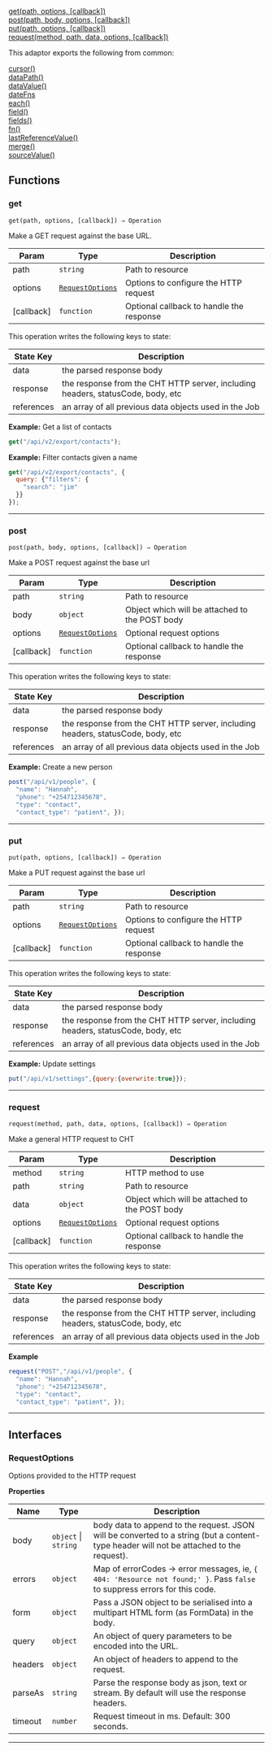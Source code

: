 <dl>
<dt>
    <a href="#get">get(path, options, [callback])</a></dt>
<dt>
    <a href="#post">post(path, body, options, [callback])</a></dt>
<dt>
    <a href="#put">put(path, options, [callback])</a></dt>
<dt>
    <a href="#request">request(method, path, data, options, [callback])</a></dt>
</dl>


This adaptor exports the following from common:
<dl>
<dt>
    <a href="/adaptors/packages/common-docs#cursor">cursor()</a>
</dt>
<dt>
    <a href="/adaptors/packages/common-docs#datapath">dataPath()</a>
</dt>
<dt>
    <a href="/adaptors/packages/common-docs#datavalue">dataValue()</a>
</dt>
<dt>
    <a href="/adaptors/packages/common-docs#datefns">dateFns</a>
</dt>
<dt>
    <a href="/adaptors/packages/common-docs#each">each()</a>
</dt>
<dt>
    <a href="/adaptors/packages/common-docs#field">field()</a>
</dt>
<dt>
    <a href="/adaptors/packages/common-docs#fields">fields()</a>
</dt>
<dt>
    <a href="/adaptors/packages/common-docs#fn">fn()</a>
</dt>
<dt>
    <a href="/adaptors/packages/common-docs#lastreferencevalue">lastReferenceValue()</a>
</dt>
<dt>
    <a href="/adaptors/packages/common-docs#merge">merge()</a>
</dt>
<dt>
    <a href="/adaptors/packages/common-docs#sourcevalue">sourceValue()</a>
</dt></dl>

## Functions
### get

<p><code>get(path, options, [callback]) ⇒ Operation</code></p>

Make a GET request against the base URL.


| Param | Type | Description |
| --- | --- | --- |
| path | <code>string</code> | Path to resource |
| options | [<code>RequestOptions</code>](#requestoptions) | Options to configure the HTTP request |
| [callback] | <code>function</code> | Optional callback to handle the response |

This operation writes the following keys to state:

| State Key | Description |
| --- | --- |
| data | the parsed response body |
| response | the response from the CHT HTTP server, including headers, statusCode, body, etc |
| references | an array of all previous data objects used in the Job |
**Example:** Get a list of contacts
```js
get("/api/v2/export/contacts");
```
**Example:** Filter contacts given a name
```js
get("/api/v2/export/contacts", {
  query: {"filters": {
    "search": "jim"
  }}
});
```

* * *

### post

<p><code>post(path, body, options, [callback]) ⇒ Operation</code></p>

Make a POST request against the base url


| Param | Type | Description |
| --- | --- | --- |
| path | <code>string</code> | Path to resource |
| body | <code>object</code> | Object which will be attached to the POST body |
| options | [<code>RequestOptions</code>](#requestoptions) | Optional request options |
| [callback] | <code>function</code> | Optional callback to handle the response |

This operation writes the following keys to state:

| State Key | Description |
| --- | --- |
| data | the parsed response body |
| response | the response from the CHT HTTP server, including headers, statusCode, body, etc |
| references | an array of all previous data objects used in the Job |
**Example:** Create a new person
```js
post("/api/v1/people", {  
  "name": "Hannah",
  "phone": "+254712345678",
  "type": "contact",
  "contact_type": "patient", });
```

* * *

### put

<p><code>put(path, options, [callback]) ⇒ Operation</code></p>

Make a PUT request against the base url


| Param | Type | Description |
| --- | --- | --- |
| path | <code>string</code> | Path to resource |
| options | [<code>RequestOptions</code>](#requestoptions) | Options to configure the HTTP request |
| [callback] | <code>function</code> | Optional callback to handle the response |

This operation writes the following keys to state:

| State Key | Description |
| --- | --- |
| data | the parsed response body |
| response | the response from the CHT HTTP server, including headers, statusCode, body, etc |
| references | an array of all previous data objects used in the Job |
**Example:** Update settings
```js
put("/api/v1/settings",{query:{overwrite:true}});
```

* * *

### request

<p><code>request(method, path, data, options, [callback]) ⇒ Operation</code></p>

Make a general HTTP request to CHT


| Param | Type | Description |
| --- | --- | --- |
| method | <code>string</code> | HTTP method to use |
| path | <code>string</code> | Path to resource |
| data | <code>object</code> | Object which will be attached to the POST body |
| options | [<code>RequestOptions</code>](#requestoptions) | Optional request options |
| [callback] | <code>function</code> | Optional callback to handle the response |

This operation writes the following keys to state:

| State Key | Description |
| --- | --- |
| data | the parsed response body |
| response | the response from the CHT HTTP server, including headers, statusCode, body, etc |
| references | an array of all previous data objects used in the Job |
**Example**
```js
request("POST","/api/v1/people", {  
  "name": "Hannah",
  "phone": "+254712345678",
  "type": "contact",
  "contact_type": "patient", });
```

* * *


##  Interfaces

### RequestOptions

Options provided to the HTTP request

**Properties**

| Name | Type | Description |
| --- | --- | --- |
| body | <code>object</code> \| <code>string</code> | body data to append to the request. JSON will be converted to a string (but a content-type header will not be attached to the request). |
| errors | <code>object</code> | Map of errorCodes -> error messages, ie, `{ 404: 'Resource not found;' }`. Pass `false` to suppress errors for this code. |
| form | <code>object</code> | Pass a JSON object to be serialised into a multipart HTML form (as FormData) in the body. |
| query | <code>object</code> | An object of query parameters to be encoded into the URL. |
| headers | <code>object</code> | An object of headers to append to the request. |
| parseAs | <code>string</code> | Parse the response body as json, text or stream. By default will use the response headers. |
| timeout | <code>number</code> | Request timeout in ms. Default: 300 seconds. |


* * *

